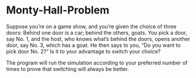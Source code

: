 # Monty-Hall-Problem

Suppose you’re on a game show, and you’re given the choice of three doors: 
Behind one door is a car; behind the others, goats. 
You pick a door, say No. 1, and the host, who knows what’s behind the doors, opens another door, say No. 3, which has a goat. 
He then says to you, “Do you want to pick door No. 2?” 
Is it to your advantage to switch your choice?

The program will run the simulation according to your preferred number of times to prove that switching will always be better.
